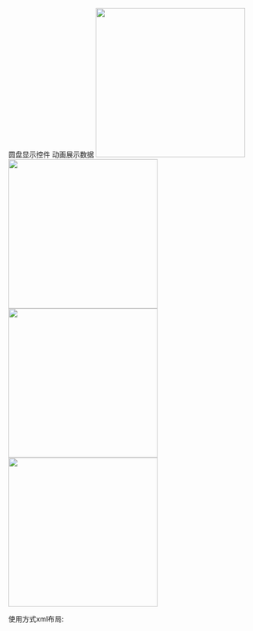 圆盘显示控件  动画展示数据
<img src="https://github.com/siwangqishiq/DiscView/blob/master/screens/1.png" width=300 />
<br/>
<img src="https://github.com/siwangqishiq/DiscView/blob/master/screens/2.png" width=300 />
<br/>
<img src="https://github.com/siwangqishiq/DiscView/blob/master/screens/3.png" width=300 />
<br/>
<img src="https://github.com/siwangqishiq/DiscView/blob/master/screens/4.png" width=300 />
<br/>

使用方式xml布局:


